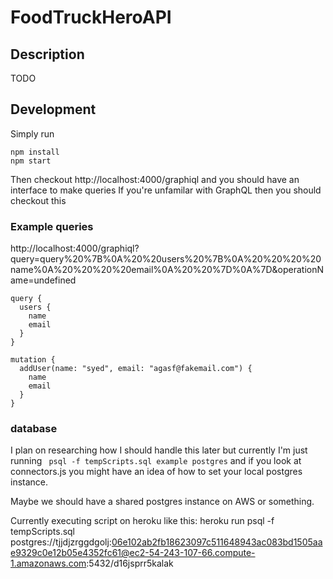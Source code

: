 # FoodTruckHeroAPI

## Description
TODO

## Development

Simply run
```
npm install
npm start
```

Then checkout http://localhost:4000/graphiql
and you should have an interface to make queries
If you're unfamilar with GraphQL then you should checkout this

### Example queries
http://localhost:4000/graphiql?query=query%20%7B%0A%20%20users%20%7B%0A%20%20%20%20name%0A%20%20%20%20email%0A%20%20%7D%0A%7D&operationName=undefined
```
query {
  users {
    name
    email
  }
}
```

```
mutation {
  addUser(name: "syed", email: "agasf@fakemail.com") {
    name
    email
  }
}
```


### database
I plan on researching how I should handle this later but currently I'm just running ` psql -f tempScripts.sql example postgres` and if you look at connectors.js you might have an idea of how to set your local postgres instance.

Maybe we should have a shared postgres instance on AWS or something.

Currently executing script on heroku like this:
heroku run  psql -f tempScripts.sql postgres://tjjdjzrggdgolj:06e102ab2fb18623097c511648943ac083bd1505aae9329c0e12b05e4352fc61@ec2-54-243-107-66.compute-1.amazonaws.com:5432/d16jsprr5kalak